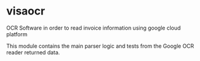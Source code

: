 # visaocr
OCR Software in order to read invoice information using google cloud platform

This module contains the main parser logic and tests from the Google OCR reader returned data.
